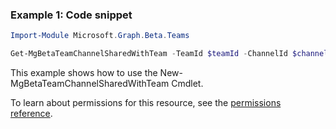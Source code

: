 ### Example 1: Code snippet

```powershell
Import-Module Microsoft.Graph.Beta.Teams

Get-MgBetaTeamChannelSharedWithTeam -TeamId $teamId -ChannelId $channelId
```
This example shows how to use the New-MgBetaTeamChannelSharedWithTeam Cmdlet.

To learn about permissions for this resource, see the [permissions reference](/graph/permissions-reference).

